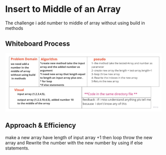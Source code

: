 # Insert to Middle of an Array
<!-- Description of the challenge -->
The challenge i add number to middle of array without using build in methods

## Whiteboard Process
<!-- Embedded whiteboard image -->
![img](./array-insert-shift.jpg)

## Approach & Efficiency
<!-- What approach did you take? Discuss Why. What is the Big O space/time for this approach? -->
make a new array have length of input array +1 then loop throw the new array and Rewrite the  number with the new number by using if else statements.
